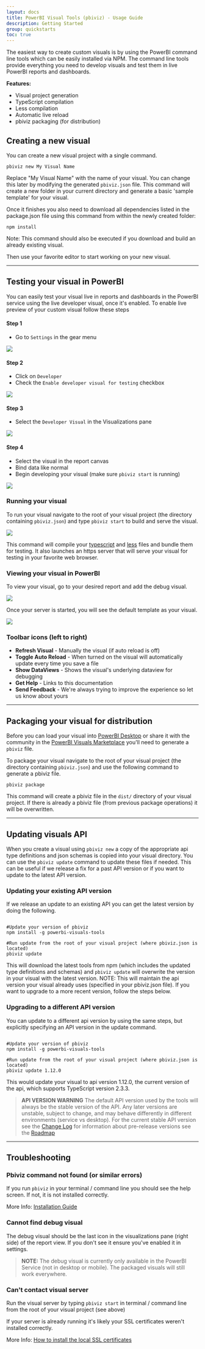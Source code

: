 ```yaml
---
layout: docs
title: PowerBI Visual Tools (pbiviz) - Usage Guide
description: Getting Started
group: quickstarts
toc: true
---
```


The easiest way to create custom visuals is by using the PowerBI command line tools which can be easily installed via NPM. The command line tools provide everything you need to develop visuals and test them in live PowerBI reports and dashboards. 

**Features:**

* Visual project generation
* TypeScript compilation
* Less compilation
* Automatic live reload
* pbiviz packaging (for distribution)

## Creating a new visual

You can create a new visual project with a single command.

```
pbiviz new My Visual Name
```

Replace "My Visual Name" with the name of your visual. You can change this later by modifying the generated `pbiviz.json` file.
This command will create a new folder in your current directory and generate a basic 'sample template' for your visual. 

Once it finishes you also need to download all dependencies listed in the package.json file using this command from within the newly created folder:

```
npm install
```

Note: This command should also be executed if you download and build an already existing visual.

Then use your favorite editor to start working on your new visual.

-----------

## Testing your visual in PowerBI

You can easily test your visual live in reports and dashboards in the PowerBI service using the live developer visual, once it's enabled.
To enable live preview of your custom visual follow these steps


#### Step 1
* Go to `Settings` in the gear menu

![](../images/portalEnable1.png)


#### Step 2
* Click on `Developer`
* Check the `Enable developer visual for testing` checkbox

![](../images/portalEnable2.png)


#### Step 3
* Select the `Developer Visual` in the Visualizations pane

![](../images/portalEnable3.png)


#### Step 4
* Select the visual in the report canvas
* Bind data like normal
* Begin developing your visual (make sure `pbiviz start` is running)

![](../images/portalEnable4.png)


### Running your visual

To run your visual navigate to the root of your visual project (the directory containing `pbiviz.json`) and type `pbiviz start` to build and serve the visual.

![](../images/pbivizStart.png)

This command will compile your [typescript](http://www.typescriptlang.org/) and [less](http://lesscss.org/) files and bundle them for testing. It also launches an https server that will serve your visual for testing in your favorite web browser.

### Viewing your visual in PowerBI
To view your visual, go to your desired report and add the debug visual.

![](../images/debugVisual.png)

Once your server is started, you will see the default template as your visual.

![](../images/portalEnable4.png) 

### Toolbar icons (left to right)

* **Refresh Visual** - Manually the visual (if auto reload is off)
* **Toggle Auto Reload** - When turned on the visual will automatically update every time you save a file
* **Show DataViews** - Shows the visual's underlying dataview for debugging 
* **Get Help** - Links to this documentation
* **Send Feedback** - We're always trying to improve the experience so let us know about yours 

-----------

## Packaging your visual for distribution

Before you can load your visual into [PowerBI Desktop](https://powerbi.microsoft.com/en-us/desktop/) or share it with the community in the [PowerBI Visuals Marketplace](https://appsource.microsoft.com/en-us/marketplace/apps?product=power-bi-visuals) you'll need to generate a `pbiviz` file.

To package your visual navigate to the root of your visual project (the directory containing `pbiviz.json`) and use the following command to generate a pbiviz file.

```
pbiviz package
```

This command will create a pbiviz file in the `dist/` directory of your visual project. If there is already a pbiviz file (from previous package operations) it will be overwritten.

-----------

## Updating visuals API 

When you create a visual using `pbiviz new` a copy of the appropriate api type definitions and json schemas is copied into your visual directory. You can use the `pbiviz update` command to update these files if needed. This can be useful if we release a fix for a past API version or if you want to update to the latest API version.

### Updating your existing API version

If we release an update to an existing API you can get the latest version by doing the following.  

```

#Update your version of pbiviz
npm install -g powerbi-visuals-tools

#Run update from the root of your visual project (where pbiviz.json is located)
pbiviz update

```

This will download the latest tools from npm (which includes the updated type definitions and schemas) and `pbiviz update` will overwrite the version in your visual with the latest version. NOTE: This will maintain the api version your visual already uses (specified in your pbiviz.json file). If you want to upgrade to a more recent version, follow the steps below.

### Upgrading to a different API version

You can update to a different api version by using the same steps, but explicitly specifying an API version in the update command.

```

#Update your version of pbiviz
npm install -g powerbi-visuals-tools

#Run update from the root of your visual project (where pbiviz.json is located)
pbiviz update 1.12.0

```

This would update your visual to api version 1.12.0, the current version of the api, which supports TypeScript version 2.3.3.

> **API VERSION WARNING**
> The default API version used by the tools will always be the stable version of the API. Any later versions are unstable, subject to change, and may behave differently in different environments (service vs desktop). For the current stable API version see the [Change Log](../ChangeLog.md) for information about pre-release versions see the [Roadmap](../Roadmap/README.md)

-----------

## Troubleshooting 


### Pbiviz command not found (or similar errors)

If you run `pbiviz` in your terminal / command line you should see the help screen. If not, it is not installed correctly.

More Info: [Installation Guide](../installation-and-environment-setup/)


### Cannot find debug visual

The debug visual should be the last icon in the visualizations pane (right side) of the report view. If you don't see it ensure you've enabled it in settings.

> **NOTE:** The debug visual is currently only available in the PowerBI Service (not in desktop or mobile). The packaged visuals will still work everywhere.


### Can't contact visual server

Run the visual server by typing `pbiviz start` in terminal / command line from the root of your visual project (see above)

If your server is already running it's likely your SSL certificates weren't installed correctly.

More Info: [How to install the local SSL certificates](../server-certification-install/)